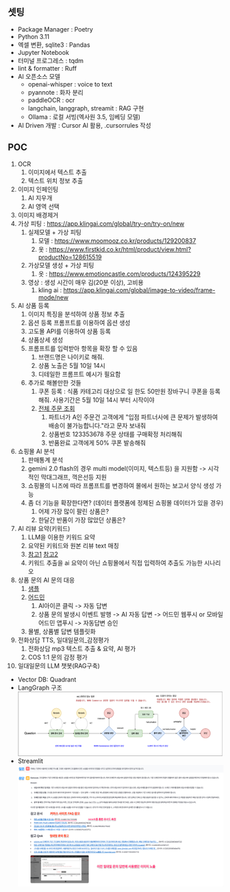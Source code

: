 ## 셋팅

- Package Manager : Poetry
- Python 3.11
- 엑셀 변환, sqlite3 : Pandas
- Jupyter Notebook
- 터미널 프로그레스 : tqdm
- lint & formatter : Ruff
- AI 오픈소스 모델
  - openai-whisper : voice to text
  - pyannote : 화자 분리
  - paddleOCR : ocr
  - langchain, langgraph, streamit : RAG 구현
  - Ollama : 로컬 서빙(엑사원 3.5, 임베딩 모델)
- AI Driven 개발 : Cursor AI 활용, .cursorrules 작성

## POC

1. OCR
   1. 이미지에서 텍스트 추출
   2. 텍스트 위치 정보 추출
2. 이미지 인페인팅
   1. AI 지우개
   2. AI 영역 선택
3. 이미지 배경제거
4. 가상 피팅 : https://app.klingai.com/global/try-on/try-on/new
   1. 실제모델 + 가상 피팅
      1. 모델 : https://www.moomooz.co.kr/products/129200837
      2. 옷 : https://www.firstkid.co.kr/html/product/view.html?productNo=128615519
   2. 가상모델 생성 + 가상 피팅
      1. 옷 : https://www.emotioncastle.com/products/124395229
   3. 영상 : 생성 시간이 매우 김(20분 이상), 고비용
      1. kling ai : https://app.klingai.com/global/image-to-video/frame-mode/new
5. AI 상품 등록
   1. 이미지 특징을 분석하여 상품 정보 추출
   2. 옵션 등록 프롬프트를 이용하여 옵션 생성
   3. 고도몰 API를 이용하여 상품 등록
   4. 상품상세 생성
   5. 프롬프트를 입력받아 항목을 확장 할 수 있음
      1. 브랜드명은 나이키로 해줘.
      2. 상품 노출은 5월 10일 14시
      3. 디테일한 프롬프트 예시가 필요함
   6. 추가로 해볼만한 것들
      1. 쿠폰 등록 : 식품 카테고리 대상으로 일 한도 50만원 장바구니 쿠폰을 등록해줘. 사용기간은 5월 10일 14시 부터 시작이야
      2. [전체 주문 조회](https://service.shopby.co.kr/order/list?mallNos=2705,63655,63911,72941,72943,72945,74991&searchDateType=ORDER_YMDT&startYmd=2025-04-21&endYmd=2025-04-28&searchType=ALL&page=1&includeReservation=true&platformTypes=,PC,MOBILE_WEB,MOBILE_APP&partnerNo=0&taskMessageSearchType=ALL&includeHoldDelivery=true&orderStatusTypes=DEPOSIT_WAIT,PAY_DONE,PRODUCT_PREPARE,DELIVERY_PREPARE,DELIVERY_ING,DELIVERY_DONE,BUY_CONFIRM,CANCEL_DONE,EXCHANGE_DONE,RETURN_DONE&size=30&tabSort=deliveryResult&showDetail=false)
         1. 파트너가 A인 주문건 고객에게 "입점 파트너사에 큰 문제가 발생하여 배송이 불가능합니다."라고 문자 보내줘
         2. 상품번호 123353678 주문 상태를 구매확정 처리해줘
         3. 반품완료 고객에게 50% 쿠폰 발송해줘
6. 쇼핑몰 AI 분석
   1. 판매통계 분석
   2. gemini 2.0 flash의 경우 multi model(이미지, 텍스트등) 을 지원함 -> 시각적인 막대그래프, 꺽은선등 지원
   3. 쇼핑몰의 니즈에 따라 프롬프트를 변경하여 몰에서 원하는 보고서 양식 생성 가능
   4. 좀 더 기능을 확장한다면? (데이터 플랫폼에 정제된 쇼핑몰 데이터가 있을 경우)
      1. 어제 가장 많이 팔린 상품은?
      2. 한달간 반품이 가장 많았던 상품은?
7. AI 리뷰 요약(키워드)
   1. LLM을 이용한 키워드 요약
   2. 요약된 키워드와 원본 리뷰 text 매칭
   3. [참고1](https://andar.co.kr/product/detail.html?product_no=12168&cate_no=2017&display_group=1) [참고2](https://brand.naver.com/sonystore/products/6752601021?NaPm=ct%3Dma0pkbkw%7Cci%3Dcdd2e3238e5d1b89848d68ed7feb1ca9dafa83a6%7Ctr%3Dbrcbb%7Csn%3D3906329%7Chk%3Dd2d6024d5f0d76d28ecfa2d07ca7e37b7a52b6ca&nl-query=%ED%97%A4%EB%93%9C%ED%8F%B0#REVIEW)
   4. 키워드 추출을 ai 요약이 아닌 쇼핑몰에서 직접 입력하여 추출도 가능한 시나리오
8. 상품 문의 AI 문의 대응
   1. [샘플](https://thirtymall.com/detail?id=124157932)
   2. [어드민](https://service.shopby.co.kr/product/inquiry/list?mallNo=0&startYmd=2024-04-28&endYmd=2025-04-28&searchType=ALL&searchDateType=REGISTER_YMDT&replyStatusType=ALL&page=1&size=30&activeTab=list)
      1. AI아이콘 클릭 -> 자동 답변
      2. 상품 문의 발생시 이벤트 발행 -> AI 자동 답변 -> 어드민 웹푸시 or 모바일 어드민 앱푸시 -> 자동답변 승인
   3. 몰별, 상품별 답변 템플릿화
9. 전화상담 TTS, 일대일문의\_감정평가
   1. 전화상담 mp3 텍스트 추출 & 요약, AI 평가
   2. COS 1:1 문의 감정 평가
10. 일대일문의 LLM 챗봇(RAG구축)

- Vector DB: Quadrant
- LangGraph 구조
  ![LangGraph](./langgraph.png)
- Streamlit
  ![streamlit](./sample.png)
